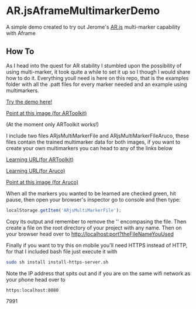 # AR.jsAframeMultimarkerDemo
A simple demo created to try out Jerome's [ AR.js](https://github.com/jeromeetienne/AR.js) multi-marker capability with Aframe
## How To 
As I head into the quest for AR stability I stumbled upon the possibility of using multi-marker, it took quite a while to set it up so I though I would share how to do it. Everything youll need is here on this repo,  that is the examples folder with all the .patt files for every marker needed and an example using multimarkers.

[Try the demo here!](https://agusalex.github.io/AR.jsAframeMultimarkerDemo?ARjsMultiMarkerFile)

[Point at this image (for ARToolkit)](https://agusalex.github.io/AR.jsAframeMultimarkerDemo/demoARtoolkit.png)

(At the moment only ARToolkit works!)

I include two files ARjsMultiMarkerFile and ARjsMultiMarkerFileAruco, these files contain the trained multimarker data for both images, if you want to create your own multimarkers you can head to any of the links below 

[Learning URL(for ARToolkit)](https://jeromeetienne.github.io/AR.js/three.js/examples/multi-markers/examples/learner.html?%7B%22backURL%22%3A%22https%3A%2F%2Fjeromeetienne.github.io%2FAR.js%2Fthree.js%2Fexamples%2Fmulti-markers%2Fexamples%2Fplayer.html%23%257B%2522trackingBackend%2522%253A%2522artoolkit%2522%257D%22%2C%22trackingBackend%22%3A%22artoolkit%22%2C%22markersControlsParameters%22%3A%5B%7B%22type%22%3A%22pattern%22%2C%22patternUrl%22%3A%22https%3A%2F%2Fjeromeetienne.github.io%2FAR.js%2Fthree.js%2Fexamples%2Fmarker-training%2Fexamples%2Fpattern-files%2Fpattern-letterA.patt%22%7D%2C%7B%22type%22%3A%22pattern%22%2C%22patternUrl%22%3A%22https%3A%2F%2Fjeromeetienne.github.io%2FAR.js%2Fthree.js%2Fexamples%2Fmarker-training%2Fexamples%2Fpattern-files%2Fpattern-letterB.patt%22%7D%2C%7B%22type%22%3A%22pattern%22%2C%22patternUrl%22%3A%22https%3A%2F%2Fjeromeetienne.github.io%2FAR.js%2Fthree.js%2Fexamples%2Fmarker-training%2Fexamples%2Fpattern-files%2Fpattern-letterC.patt%22%7D%2C%7B%22type%22%3A%22pattern%22%2C%22patternUrl%22%3A%22https%3A%2F%2Fjeromeetienne.github.io%2FAR.js%2Fthree.js%2Fexamples%2Fmarker-training%2Fexamples%2Fpattern-files%2Fpattern-letterD.patt%22%7D%2C%7B%22type%22%3A%22pattern%22%2C%22patternUrl%22%3A%22https%3A%2F%2Fjeromeetienne.github.io%2FAR.js%2Fthree.js%2Fexamples%2Fmarker-training%2Fexamples%2Fpattern-files%2Fpattern-letterG.patt%22%7D%2C%7B%22type%22%3A%22pattern%22%2C%22patternUrl%22%3A%22https%3A%2F%2Fjeromeetienne.github.io%2FAR.js%2Fthree.js%2Fexamples%2Fmarker-training%2Fexamples%2Fpattern-files%2Fpattern-letterF.patt%22%7D%5D%7D)

[Learning URL(for Aruco)](https://jeromeetienne.github.io/AR.js/three.js/examples/multi-markers/examples/learner.html?%7B%22backURL%22%3A%22https%3A%2F%2Fjeromeetienne.github.io%2FAR.js%2Fthree.js%2Fexamples%2Fmulti-markers%2Fexamples%2Fplayer.html%23%257B%2522trackingBackend%2522%253A%2522aruco%2522%257D%22%2C%22trackingBackend%22%3A%22aruco%22%2C%22markersControlsParameters%22%3A%5B%7B%22type%22%3A%22barcode%22%2C%22barcodeValue%22%3A1001%7D%2C%7B%22type%22%3A%22barcode%22%2C%22barcodeValue%22%3A1002%7D%2C%7B%22type%22%3A%22barcode%22%2C%22barcodeValue%22%3A1003%7D%2C%7B%22type%22%3A%22barcode%22%2C%22barcodeValue%22%3A1004%7D%2C%7B%22type%22%3A%22barcode%22%2C%22barcodeValue%22%3A1005%7D%5D%7D)

[Point at this image (for Aruco)](https://agusalex.github.io/AR.jsAframeMultimarkerDemo/demoAruco.png)

When all the markers you wanted to be learned are checked green, hit pause, then open your browser's inspector go to console and then type:
```js
localStorage.getItem('ARjsMultiMarkerFile');
```



Copy its output and remember to remove the '' encompasing the file. Then create a file on the root directory of your project with any name. Then on your browser head over to [http://localhost:port?theFileNameYouUsed](http://localhost:5500/?ARjsMultiMarkerFile)

Finally if you want to try this on mobile you'll need HTTPS instead of HTTP, for that I included bash file just execute it with 
```sh
sudo sh install install-https-server.sh
```

Note the IP address that spits out and if you are on the same wifi network as your phone head over to
```sh
https:localhost:8080
```

7991


    
